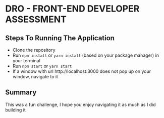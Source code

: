 # DRO - FRONT-END DEVELOPER ASSESSMENT 

## Steps To Running The Application
- Clone the repository
- Run ```npm install``` or ```yarn install``` (based on your package manager) in your terminal
- Run ```npm start``` or ```yarn start```
- If a window with url http://localhost:3000 does not pop up on your window, navigate to it

## Summary
This was a fun challenge, I hope you enjoy navigating it as much as I did building it


